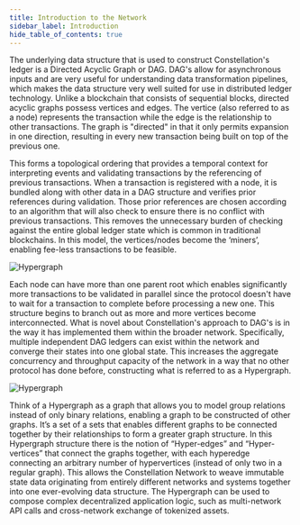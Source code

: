 ```yaml
---
title: Introduction to the Network
sidebar_label: Introduction
hide_table_of_contents: true
---
```

<intro-end />

The underlying data structure that is used to construct Constellation's ledger is a Directed Acyclic Graph or DAG. DAG's allow for asynchronous inputs and are very useful for understanding data transformation pipelines, which makes the data structure very well suited for use in distributed ledger technology. Unlike a blockchain that consists of sequential blocks, directed acyclic graphs possess vertices and edges. The vertice (also referred to as a node) represents the transaction while the edge is the relationship to other transactions. The graph is "directed" in that it only permits expansion in one direction, resulting in every new transaction being built on top of the previous one.

This forms a topological ordering that provides a temporal context for interpreting events and validating transactions by the referencing of previous transactions. When a transaction is registered with a node, it is bundled along with other data in a DAG structure and verifies prior references during validation. Those prior references are chosen according to an algorithm that will also check to ensure there is no conflict with previous transactions. This removes the unnecessary burden of checking against the entire global ledger state which is common in traditional blockchains. In this model, the vertices/nodes become the ‘miners’, enabling fee-less transactions to be feasible.


![Hypergraph](/img/coreconcepts/dagstructure.png)

Each node can have more than one parent root which enables significantly more transactions to be validated in parallel since the protocol doesn't have to wait for a transaction to complete before processing a new one. This structure begins to branch out as more and more vertices become interconnected. What is novel about Constellation's approach to DAG's is in the way it has implemented them within the broader network. Specifically, multiple independent DAG ledgers can exist within the network and converge their states into one global state. This increases the aggregate concurrency and throughput capacity of the network in a way that no other protocol has done before, constructing what is referred to as a Hypergraph.

![Hypergraph](/img/coreconcepts/graphvshypergraph.jpeg)

Think of a Hypergraph as a graph that allows you to model group relations instead of only binary relations, enabling a graph to be constructed of other graphs. It’s a set of a sets that enables different graphs to be connected together by their relationships to form a greater graph structure. In this Hypergraph structure there is the notion of “Hyper-edges” and “Hyper-vertices” that connect the graphs together, with each hyperedge connecting an arbitrary number of hypervertices (instead of only two in a regular graph). This allows the Constellation Network to weave immutable state data originating from entirely different networks and systems together into one ever-evolving data structure. The Hypergraph can be used to compose complex decentralized application logic, such as multi-network API calls and cross-network exchange of tokenized assets.
